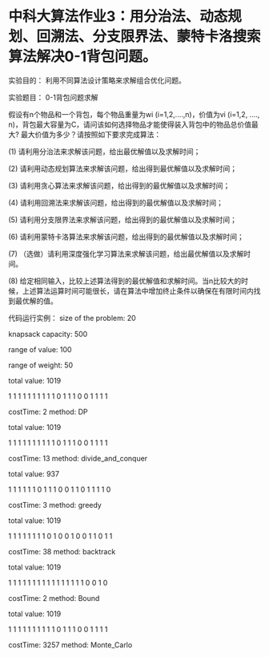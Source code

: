# 中科大算法作业3：用分治法、动态规划、回溯法、分支限界法、蒙特卡洛搜索算法解决0-1背包问题。
实验目的： 利用不同算法设计策略来求解组合优化问题。

实验题目： 0-1背包问题求解

假设有n个物品和一个背包，每个物品重量为wi (i=1,2,....,n)，价值为vi (i=1,2, ...., n)，背包最大容量为C，请问该如何选择物品才能使得装入背包中的物品总价值最大? 最大价值为多少？请按照如下要求完成算法：

(1) 请利用分治法来求解该问题，给出最优解值以及求解时间；

(2) 请利用动态规划算法来求解该问题，给出得到最优解值以及求解时间；

(3) 请利用贪心算法来求解该问题，给出得到的最优解值以及求解时间；

(4) 请利用回溯法来求解该问题，给出得到的最优解值以及求解时间；

(5) 请利用分支限界法来求解该问题，给出得到的最优解值以及求解时间；

(6) 请利用蒙特卡洛算法来求解该问题，给出得到的最优解值以及求解时间；

(7) （选做）请利用深度强化学习算法来求解该问题，给出最优解值以及求解时间。

(8) 给定相同输入，比较上述算法得到的最优解值和求解时间。当n比较大的时候，上述算法运算时间可能很长，请在算法中增加终止条件以确保在有限时间内找到最优解的值。




代码运行实例：
size of the problem: 20

knapsack capacity: 500

range of value: 100

range of weight: 50


total value: 1019

1 1 1 1 1 1 1 1 1 1 0 1 1 1 0 0 1 1 1 1 

costTime: 2   method: DP

total value: 1019

1 1 1 1 1 1 1 1 1 1 0 1 1 1 0 0 1 1 1 1 

costTime: 13   method: divide_and_conquer

total value: 937

1 1 1 1 1 1 0 1 1 1 0 0 1 1 0 1 1 1 1 0 

costTime: 3   method: greedy

total value: 1019

1 1 1 1 1 1 1 1 0 1 0 0 1 0 0 1 1 0 1 1 

costTime: 38   method: backtrack

total value: 1019

1 1 1 1 1 1 1 1 1 1 1 1 1 1 1 1 0 0 1 0 

costTime: 2 method: Bound

total value: 1019

1 1 1 1 1 1 1 1 1 1 0 1 1 1 0 0 1 1 1 1 

costTime: 3257   method: Monte_Carlo
